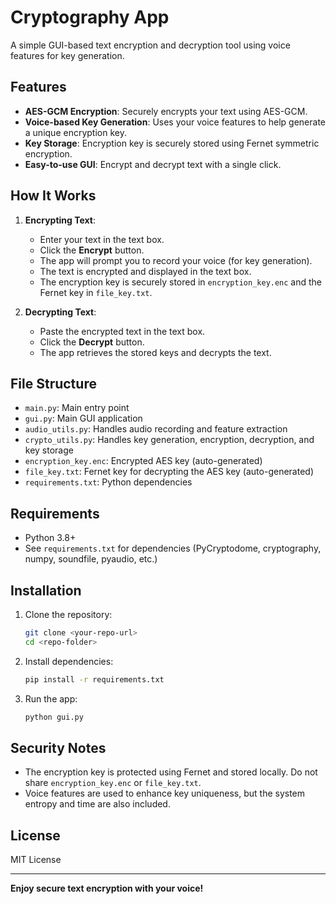 
# Cryptography App

A simple GUI-based text encryption and decryption tool using voice features for key generation.

## Features
- **AES-GCM Encryption**: Securely encrypts your text using AES-GCM.
- **Voice-based Key Generation**: Uses your voice features to help generate a unique encryption key.
- **Key Storage**: Encryption key is securely stored using Fernet symmetric encryption.
- **Easy-to-use GUI**: Encrypt and decrypt text with a single click.

## How It Works
1. **Encrypting Text**:
    - Enter your text in the text box.
    - Click the **Encrypt** button.
    - The app will prompt you to record your voice (for key generation).
    - The text is encrypted and displayed in the text box.
    - The encryption key is securely stored in `encryption_key.enc` and the Fernet key in `file_key.txt`.

2. **Decrypting Text**:
    - Paste the encrypted text in the text box.
    - Click the **Decrypt** button.
    - The app retrieves the stored keys and decrypts the text.

## File Structure
- `main.py`: Main entry point
- `gui.py`: Main GUI application
- `audio_utils.py`: Handles audio recording and feature extraction
- `crypto_utils.py`: Handles key generation, encryption, decryption, and key storage
- `encryption_key.enc`: Encrypted AES key (auto-generated)
- `file_key.txt`: Fernet key for decrypting the AES key (auto-generated)
- `requirements.txt`: Python dependencies

## Requirements
- Python 3.8+
- See `requirements.txt` for dependencies (PyCryptodome, cryptography, numpy, soundfile, pyaudio, etc.)

## Installation
1. Clone the repository:
   ```sh
   git clone <your-repo-url>
   cd <repo-folder>
   ```
2. Install dependencies:
   ```sh
   pip install -r requirements.txt
   ```
3. Run the app:
   ```sh
   python gui.py
   ```

## Security Notes
- The encryption key is protected using Fernet and stored locally. Do not share `encryption_key.enc` or `file_key.txt`.
- Voice features are used to enhance key uniqueness, but the system entropy and time are also included.

## License
MIT License

---

**Enjoy secure text encryption with your voice!**
